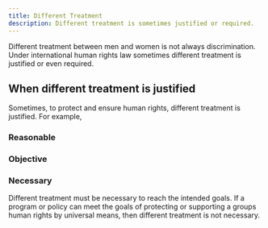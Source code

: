 ```yaml
---
title: Different Treatment
description: Different treatment is sometimes justified or required.
---
```


Different treatment between men and women is not always discrimination. Under international human rights law sometimes different treatment is justified or even required.

## When different treatment is justified
Sometimes, to protect and ensure human rights, different treatment is justified. For example, 

### Reasonable

### Objective

### Necessary
Different treatment must be necessary to reach the intended goals. If a program or policy can meet the goals of protecting or supporting a groups human rights by universal means, then different treatment is not necessary.
